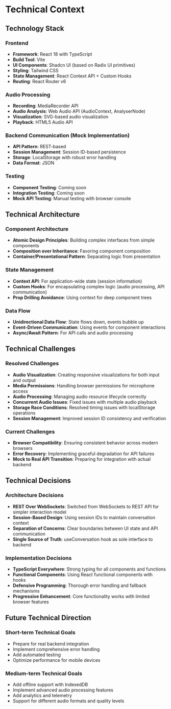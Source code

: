 # Technical Context

## Technology Stack

### Frontend
- **Framework**: React 18 with TypeScript
- **Build Tool**: Vite
- **UI Components**: Shadcn UI (based on Radix UI primitives)
- **Styling**: Tailwind CSS
- **State Management**: React Context API + Custom Hooks
- **Routing**: React Router v6

### Audio Processing
- **Recording**: MediaRecorder API
- **Audio Analysis**: Web Audio API (AudioContext, AnalyserNode)
- **Visualization**: SVG-based audio visualization
- **Playback**: HTML5 Audio API

### Backend Communication (Mock Implementation)
- **API Pattern**: REST-based
- **Session Management**: Session ID-based persistence
- **Storage**: LocalStorage with robust error handling
- **Data Format**: JSON

### Testing
- **Component Testing**: Coming soon
- **Integration Testing**: Coming soon
- **Mock API Testing**: Manual testing with browser console

## Technical Architecture

### Component Architecture
- **Atomic Design Principles**: Building complex interfaces from simple components
- **Composition over Inheritance**: Favoring component composition
- **Container/Presentational Pattern**: Separating logic from presentation

### State Management
- **Context API**: For application-wide state (session information)
- **Custom Hooks**: For encapsulating complex logic (audio processing, API communication)
- **Prop Drilling Avoidance**: Using context for deep component trees

### Data Flow
- **Unidirectional Data Flow**: State flows down, events bubble up
- **Event-Driven Communication**: Using events for component interactions
- **Async/Await Pattern**: For API calls and audio processing

## Technical Challenges

### Resolved Challenges
- **Audio Visualization**: Creating responsive visualizations for both input and output
- **Media Permissions**: Handling browser permissions for microphone access
- **Audio Processing**: Managing audio resource lifecycle correctly
- **Concurrent Audio Issues**: Fixed issues with multiple audio playback
- **Storage Race Conditions**: Resolved timing issues with localStorage operations
- **Session Management**: Improved session ID consistency and verification

### Current Challenges
- **Browser Compatibility**: Ensuring consistent behavior across modern browsers
- **Error Recovery**: Implementing graceful degradation for API failures
- **Mock to Real API Transition**: Preparing for integration with actual backend

## Technical Decisions

### Architecture Decisions
- **REST Over WebSockets**: Switched from WebSockets to REST API for simpler interaction model
- **Session-Based Design**: Using session IDs to maintain conversation context
- **Separation of Concerns**: Clear boundaries between UI state and API communication
- **Single Source of Truth**: useConversation hook as sole interface to backend

### Implementation Decisions
- **TypeScript Everywhere**: Strong typing for all components and functions
- **Functional Components**: Using React functional components with hooks
- **Defensive Programming**: Thorough error handling and fallback mechanisms
- **Progressive Enhancement**: Core functionality works with limited browser features

## Future Technical Direction

### Short-term Technical Goals
- Prepare for real backend integration
- Implement comprehensive error handling
- Add automated testing
- Optimize performance for mobile devices

### Medium-term Technical Goals
- Add offline support with IndexedDB
- Implement advanced audio processing features
- Add analytics and telemetry
- Support for different audio formats and quality levels